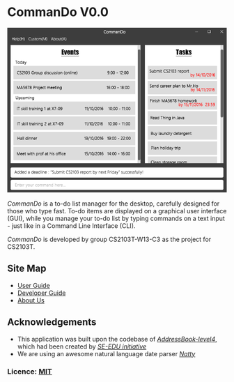 # CommanDo V0.0

<img src="docs/images/Ui.png" width="600"><br>

*CommanDo* is a to-do list manager for the desktop, carefully designed for those who type fast. To-do items are displayed on a graphical user interface (GUI), while you manage your to-do list by typing commands on a text input - just like in a Command Line Interface (CLI). 

*CommanDo* is developed by group CS2103T-W13-C3 as the project for CS2103T.
  
## Site Map
* [User Guide](https://cs2103aug2016-w13-c3.github.io/main/user) 
* [Developer Guide](https://cs2103aug2016-w13-c3.github.io/main/developer) 
* [About Us](docs/AboutUs.md)

## Acknowledgements

* This application was built upon the codebase of [_AddressBook-level4_](https://github.com/nus-cs2103-AY1617S1/addressbook-level4), which had been created by [_SE-EDU initiative_](https://github.com/se-edu/)
* We are using an awesome natural language date parser [_Natty_](http://natty.joestelmach.com/)

### Licence: [MIT](LICENSE)
